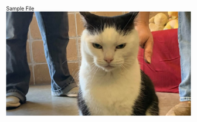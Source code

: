 Sample File
![Alt text](https://github.com/Drone-Z/UNO-Drone-Research-/blob/bc91c83fb67d0db551306dcaa2b1bcda0ccc9b3c/AugustoFolder/Images/sassycat.png)
